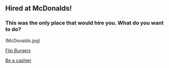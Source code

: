 ## Hired at McDonalds!

### This was the only place that would hire you. What do you want to do?

(McDonalds.jpg)

[Flip Burgers](burgers.md)

[Be a cashier](cashier.md)